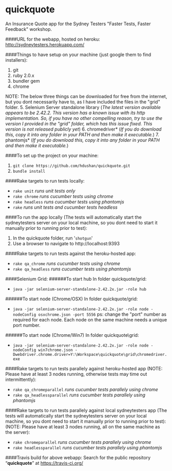 quickquote
==========

An Insurance Quote app for the Sydney Testers "Faster Tests, Faster Feedback" workshop.

####URL for the webapp, hosted on heroku: 
http://sydneytesters.herokuapp.com/

####Things to have setup on your machine 
(just google them to find installers):

1. git
2. ruby 2.0.x
3. bundler gem
4. chrome

NOTE: The below three things can be downloaded for free from the internet, but you dont necessarily have to, as I have included the files in the "grid" folder.
5. Selenium Server standalone library
(*The latest version available appears to be 2.42.2. This version has a known issue with its http implementation. So, if you have no other compelling reason, try to use the version I provided in the "grid" folder, which has this issue fixed. This version is not released publicly yet*)
6. chromedriver*
(*If you do download this, copy it into any folder in your PATH and then make it executable.*)
7. phantomjs*
(*If you do download this, copy it into any folder in your PATH and then make it executable.*)


####To set up the project on your machine:
1. `git clone https://github.com/hdushan/quickquote.git`
2. `bundle install`

####Rake targets to run tests locally:
- `rake unit` *runs unit tests only*
- `rake chrome` *runs cucumber tests using chrome*
- `rake headless` *runs cucumber tests using phantomjs*
- `rake` *runs unit tests and cucumber tests headless*

####To run the app locally (The tests will automatically start the sydneytesters server on your local machine, so you dont need to start it manually prior to running prior to test):
1. In the quickquote folder, run '`shotgun`'
2. Use a browser to navigate to 
http://localhost:9393

####Rake targets to run tests against the heroku-hosted app:
- `rake qa_chrome` *runs cucumber tests using chrome*
- `rake qa_headless` *runs cucumber tests using phantomjs*

####Selenium Grid:
######To start hub
In folder quickquote/grid:
- `java -jar selenium-server-standalone-2.42.2x.jar -role hub`

######To start node (Chrome/OSX)
In folder quickquote/grid:
- `java -jar selenium-server-standalone-2.42.2x.jar -role node -nodeConfig osxchrome.json -port 5556`
ps: change the "port" number as required for each node. Each node on the same machine needs a unique port number.

######To start node (Chrome/Win7)
In folder quickquote\grid:
- `java -jar selenium-server-standalone-2.42.2x.jar -role node -nodeConfig win7chrome.json -Dwebdriver.chrome.driver=Y:\Workspace\quickquote\grid\chromedriver.exe`

####Rake targets to run tests parallely against heroku-hosted app 
(NOTE: Please have at least 3 nodes running, otherwise tests may time out intermittently):
- `rake qa_chromeparallel` *runs cucumber tests parallely using chrome*
- `rake qa_headlessparallel` *runs cucumber tests parallely using phantomjs*

####Rake targets to run tests parallely against local sydneytesters app (The tests will automatically start the sydneytesters server on your local machine, so you dont need to start it manually prior to running prior to test):
(NOTE: Please have at least 3 nodes running, all on the same machine as the server):
- `rake chromeparallel` *runs cucumber tests parallely using chrome*
- `rake headlessparallel` *runs cucumber tests parallely using phantomjs*

####Travis build for above webapp:
Search for the public repository “**quickquote**” at 
https://travis-ci.org/